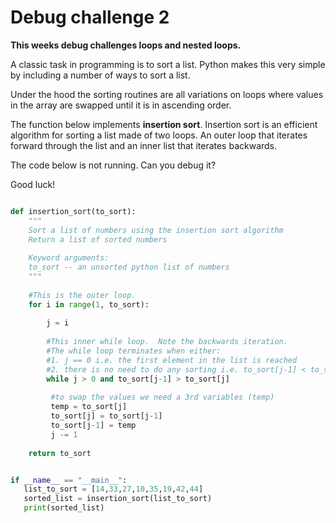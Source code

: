 # Debug challenge 2

**This weeks debug challenges loops and nested loops.**

A classic task in programming is to sort a list.  Python makes this 
very simple by including a number of ways to sort a list.  

Under the hood the sorting routines are all variations on loops 
where values in the array are swapped until it is in ascending order.

The function below implements **insertion sort**.  Insertion sort is an 
efficient algorithm for sorting a list made of two loops.  An outer loop
that iterates forward through the list and an inner list that iterates backwards.

The code below is not running.  Can you debug it?

Good luck!

```python

def insertion_sort(to_sort):
    """
    Sort a list of numbers using the insertion sort algorithm
    Return a list of sorted numbers
    
    Keyword arguments:
    to_sort -- an unsorted python list of numbers
    """
    
    #This is the outer loop.
    for i in range(1, to_sort):
        
        j = i
        
        #This inner while loop.  Note the backwards iteration.
        #The while loop terminates when either:
        #1. j == 0 i.e. the first element in the list is reached
        #2. there is no need to do any sorting i.e. to_sort[j-1] < to_sort[j]
        while j > 0 and to_sort[j-1] > to_sort[j]
            
         #to swap the values we need a 3rd variables (temp)
         temp = to_sort[j]
         to_sort[j] = to_sort[j-1]
         to_sort[j-1] = temp
         j -= 1
        
    return to_sort


if __name__ == "__main__":
   list_to_sort = [14,33,27,10,35,19,42,44]
   sorted_list = insertion_sort(list_to_sort)
   print(sorted_list)

```